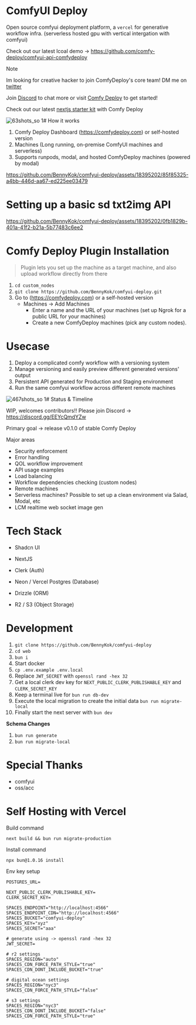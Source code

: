 # ComfyUI Deploy

Open source comfyui deployment platform, a `vercel` for generative workflow infra. (serverless hosted gpu with vertical intergation with comfyui)

Check out our latest lcoal demo -> https://github.com/comfy-deploy/comfyui-api-comfydeploy

> [!NOTE]  
> Im looking for creative hacker to join ComfyDeploy's core team! DM me on [twitter](https://x.com/BennyKokMusic)

Join [Discord](https://discord.gg/EEYcQmdYZw) to chat more or visit [Comfy Deploy](https://comfydeploy.com/) to get started!

Check out our latest [nextjs starter kit](https://github.com/BennyKok/comfyui-deploy-next-example) with Comfy Deploy

![63shots_so 1](https://github.com/BennyKok/comfyui-deploy/assets/18395202/c0b88377-0135-4d9a-8a20-8b38b975bb48)\# How it works

1. Comfy Deploy Dashboard (https://comfydeploy.com) or self-hosted version
2. Machines (Long running, on-premise ComfyUI machines and serverless)
3. Supports runpods, modal, and hosted ComfyDeploy machines (powered by modal)

https://github.com/BennyKok/comfyui-deploy/assets/18395202/85f85325-a4bb-446d-aa67-ed225ee03479

# Setting up a basic sd txt2img API

https://github.com/BennyKok/comfyui-deploy/assets/18395202/0fb1829b-401a-41f2-b21a-5b77483c6ee2

# Comfy Deploy Plugin Installation

> Plugin lets you set up the machine as a target machine, and also upload workflow directly from there

1. `cd custom_nodes`
2. `git clone https://github.com/BennyKok/comfyui-deploy.git`
3. Go to (https://comfydeploy.com) or a self-hosted version
   - Machines -&gt; Add Machines
     - Enter a name and the URL of your machines (set up Ngrok for a public URL for your machines)
     - Create a new ComfyDeploy machines (pick any custom nodes).

# Usecase

1. Deploy a complicated comfy workflow with a versioning system
2. Manage versioning and easily preview different generated versions' output
3. Persistent API generated for Production and Staging environment
4. Run the same comfyui workflow across different remote machines

![467shots_so 1](https://github.com/BennyKok/comfyui-deploy/assets/18395202/e49a0360-de94-4e3b-802b-0eadabe3c166)\# Status & Timeline

WIP, welcomes contributors!! Please join Discord -&gt; https://discord.gg/EEYcQmdYZw

Primary goal -&gt; release v0.1.0 of stable Comfy Deploy

Major areas

- Security enforcement
- Error handling
- QOL workflow improvement
- API usage examples
- Load balancing
- Workflow dependencies checking (custom nodes)
- Remote machines
- Serverless machines? Possible to set up a clean environment via Salad, Modal, etc
- LCM realtime web socket image gen

# Tech Stack

- Shadcn UI

- NextJS

- Clerk (Auth)

- Neon / Vercel Postgres (Database)

- Drizzle (ORM)

- R2 / S3 (Object Storage)

# Development

1. `git clone https://github.com/BennyKok/comfyui-deploy`
2. `cd web`
3. `bun i`
4. Start docker
5. `cp .env.example .env.local`
6. Replace `JWT_SECRET` with `openssl rand -hex 32`
7. Get a local clerk dev key for `NEXT_PUBLIC_CLERK_PUBLISHABLE_KEY` and `CLERK_SECRET_KEY`
8. Keep a terminal live for `bun run db-dev`
9. Execute the local migration to create the initial data `bun run migrate-local`
10. Finally start the next server with `bun dev`

**Schema Changes**

1. `bun run generate`
2. `bun run migrate-local`

# Special Thanks

- comfyui
- oss/acc

# Self Hosting with Vercel

Build command

```
next build && bun run migrate-production
```

Install command

```
npx bun@1.0.16 install
```

Env key setup

```
POSTGRES_URL=

NEXT_PUBLIC_CLERK_PUBLISHABLE_KEY=
CLERK_SECRET_KEY=

SPACES_ENDPOINT="http://localhost:4566"
SPACES_ENDPOINT_CDN="http://localhost:4566"
SPACES_BUCKET="comfyui-deploy"
SPACES_KEY="xyz"
SPACES_SECRET="aaa"

# generate using -> openssl rand -hex 32
JWT_SECRET=

# r2 settings
SPACES_REGION="auto"
SPACES_CDN_FORCE_PATH_STYLE="true"
SPACES_CDN_DONT_INCLUDE_BUCKET="true"

# digital ocean settings
SPACES_REGION="nyc3"
SPACES_CDN_FORCE_PATH_STYLE="false"

# s3 settings
SPACES_REGION="nyc3"
SPACES_CDN_DONT_INCLUDE_BUCKET="false"
SPACES_CDN_FORCE_PATH_STYLE="true"
```

